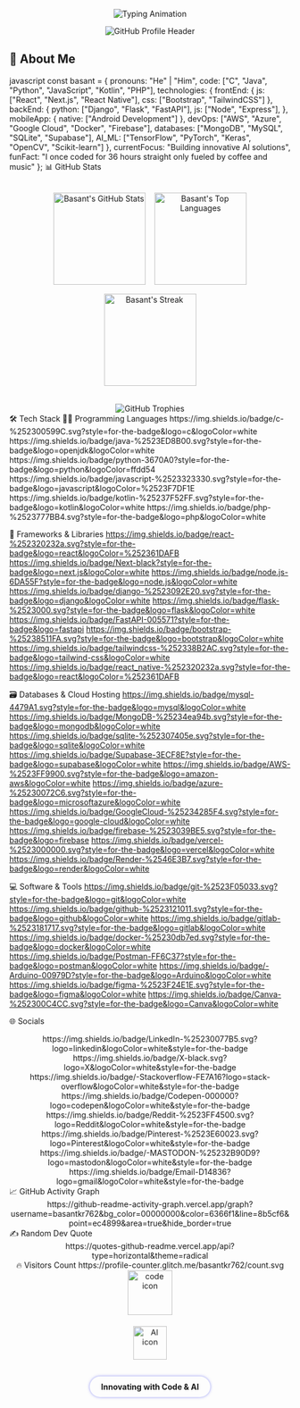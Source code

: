 <p align="center">
  <img src="https://readme-typing-svg.demolab.com?font=Fira+Code&pause=1000&color=6366F1&center=true&vCenter=true&width=435&lines=Hi+there+👋;I'm+Basant+Kumar;AI+%26+Full-Stack+Developer;BTech+CSE+Student" alt="Typing Animation" />
</p>

<div align="center">

![GitHub Profile Header](https://github.com/basantkr762/basantkr762/blob/main/assets/github-header.png?raw=true)

</div>

## 🚀 About Me

javascript
const basant = {
  pronouns: "He" | "Him",
  code: ["C", "Java", "Python", "JavaScript", "Kotlin", "PHP"],
  technologies: {
    frontEnd: {
      js: ["React", "Next.js", "React Native"],
      css: ["Bootstrap", "TailwindCSS"]
    },
    backEnd: {
      python: ["Django", "Flask", "FastAPI"],
      js: ["Node", "Express"],
    },
    mobileApp: {
      native: ["Android Development"]
    },
    devOps: ["AWS", "Azure", "Google Cloud", "Docker", "Firebase"],
    databases: ["MongoDB", "MySQL", "SQLite", "Supabase"],
    AI_ML: ["TensorFlow", "PyTorch", "Keras", "OpenCV", "Scikit-learn"]
  },
  currentFocus: "Building innovative AI solutions",
  funFact: "I once coded for 36 hours straight only fueled by coffee and music"
};
📊 GitHub Stats
<div align="center"><!-- GitHub Stats Cards --><div class="stats-container" style="display: flex; flex-wrap: wrap; justify-content: center; gap: 1rem; margin: 2rem 0;"> <img alt="Basant's GitHub Stats" src="https://github-readme-stats.vercel.app/api?username=basantkr762&show_icons=true&theme=radical&hide_border=true&bg_color=00000000&title_color=6366F1&text_color=ffffff&icon_color=6366F1&count_private=true" height="165" /> <img alt="Basant's Top Languages" src="https://github-readme-stats.vercel.app/api/top-langs/?username=basantkr762&layout=compact&theme=radical&hide_border=true&bg_color=00000000&title_color=6366F1&text_color=ffffff&icon_color=6366F1" height="165" /> <img alt="Basant's Streak" src="https://nirzak-streak-stats.vercel.app/?user=basantkr762&theme=radical&hide_border=true&background=00000000&stroke=00000000&ring=6366F1&fire=6366F1&currStreakNum=FFFFFF&sideNums=FFFFFF&currStreakLabel=6366F1&sideLabels=FFFFFF&dates=FFFFFF" height="165" /> </div><!-- GitHub Trophy --><div align="center"> <img src="https://github-profile-trophy.vercel.app/?username=basantkr762&theme=radical&no-frame=true&no-bg=true&margin-w=15&row=2&column=4" alt="GitHub Trophies" /> </div></div>
🛠️ Tech Stack
👨‍💻 Programming Languages
https://img.shields.io/badge/c-%252300599C.svg?style=for-the-badge&logo=c&logoColor=white
https://img.shields.io/badge/java-%2523ED8B00.svg?style=for-the-badge&logo=openjdk&logoColor=white
https://img.shields.io/badge/python-3670A0?style=for-the-badge&logo=python&logoColor=ffdd54
https://img.shields.io/badge/javascript-%2523323330.svg?style=for-the-badge&logo=javascript&logoColor=%2523F7DF1E
https://img.shields.io/badge/kotlin-%25237F52FF.svg?style=for-the-badge&logo=kotlin&logoColor=white
https://img.shields.io/badge/php-%2523777BB4.svg?style=for-the-badge&logo=php&logoColor=white

🧰 Frameworks & Libraries
https://img.shields.io/badge/react-%252320232a.svg?style=for-the-badge&logo=react&logoColor=%252361DAFB
https://img.shields.io/badge/Next-black?style=for-the-badge&logo=next.js&logoColor=white
https://img.shields.io/badge/node.js-6DA55F?style=for-the-badge&logo=node.js&logoColor=white
https://img.shields.io/badge/django-%2523092E20.svg?style=for-the-badge&logo=django&logoColor=white
https://img.shields.io/badge/flask-%2523000.svg?style=for-the-badge&logo=flask&logoColor=white
https://img.shields.io/badge/FastAPI-005571?style=for-the-badge&logo=fastapi
https://img.shields.io/badge/bootstrap-%25238511FA.svg?style=for-the-badge&logo=bootstrap&logoColor=white
https://img.shields.io/badge/tailwindcss-%252338B2AC.svg?style=for-the-badge&logo=tailwind-css&logoColor=white
https://img.shields.io/badge/react_native-%252320232a.svg?style=for-the-badge&logo=react&logoColor=%252361DAFB

🗃️ Databases & Cloud Hosting
https://img.shields.io/badge/mysql-4479A1.svg?style=for-the-badge&logo=mysql&logoColor=white
https://img.shields.io/badge/MongoDB-%25234ea94b.svg?style=for-the-badge&logo=mongodb&logoColor=white
https://img.shields.io/badge/sqlite-%252307405e.svg?style=for-the-badge&logo=sqlite&logoColor=white
https://img.shields.io/badge/Supabase-3ECF8E?style=for-the-badge&logo=supabase&logoColor=white
https://img.shields.io/badge/AWS-%2523FF9900.svg?style=for-the-badge&logo=amazon-aws&logoColor=white
https://img.shields.io/badge/azure-%25230072C6.svg?style=for-the-badge&logo=microsoftazure&logoColor=white
https://img.shields.io/badge/GoogleCloud-%25234285F4.svg?style=for-the-badge&logo=google-cloud&logoColor=white
https://img.shields.io/badge/firebase-%2523039BE5.svg?style=for-the-badge&logo=firebase
https://img.shields.io/badge/vercel-%2523000000.svg?style=for-the-badge&logo=vercel&logoColor=white
https://img.shields.io/badge/Render-%2546E3B7.svg?style=for-the-badge&logo=render&logoColor=white

💻 Software & Tools
https://img.shields.io/badge/git-%2523F05033.svg?style=for-the-badge&logo=git&logoColor=white
https://img.shields.io/badge/github-%2523121011.svg?style=for-the-badge&logo=github&logoColor=white
https://img.shields.io/badge/gitlab-%2523181717.svg?style=for-the-badge&logo=gitlab&logoColor=white
https://img.shields.io/badge/docker-%25230db7ed.svg?style=for-the-badge&logo=docker&logoColor=white
https://img.shields.io/badge/Postman-FF6C37?style=for-the-badge&logo=postman&logoColor=white
https://img.shields.io/badge/-Arduino-00979D?style=for-the-badge&logo=Arduino&logoColor=white
https://img.shields.io/badge/figma-%2523F24E1E.svg?style=for-the-badge&logo=figma&logoColor=white
https://img.shields.io/badge/Canva-%252300C4CC.svg?style=for-the-badge&logo=Canva&logoColor=white

🌐 Socials
<div align="center">
https://img.shields.io/badge/LinkedIn-%25230077B5.svg?logo=linkedin&logoColor=white&style=for-the-badge
https://img.shields.io/badge/X-black.svg?logo=X&logoColor=white&style=for-the-badge
https://img.shields.io/badge/-Stackoverflow-FE7A16?logo=stack-overflow&logoColor=white&style=for-the-badge
https://img.shields.io/badge/Codepen-000000?logo=codepen&logoColor=white&style=for-the-badge
https://img.shields.io/badge/Reddit-%2523FF4500.svg?logo=Reddit&logoColor=white&style=for-the-badge
https://img.shields.io/badge/Pinterest-%2523E60023.svg?logo=Pinterest&logoColor=white&style=for-the-badge
https://img.shields.io/badge/-MASTODON-%25232B90D9?logo=mastodon&logoColor=white&style=for-the-badge
https://img.shields.io/badge/Email-D14836?logo=gmail&logoColor=white&style=for-the-badge

</div>
📈 GitHub Activity Graph
<div align="center">
https://github-readme-activity-graph.vercel.app/graph?username=basantkr762&bg_color=00000000&color=6366f1&line=8b5cf6&point=ec4899&area=true&hide_border=true

</div>
✍️ Random Dev Quote
<div align="center">
https://quotes-github-readme.vercel.app/api?type=horizontal&theme=radical

</div>
<div align="center">
🔥 Visitors Count
https://profile-counter.glitch.me/basantkr762/count.svg

</div><!-- Add some CSS for animations --><style> /* Gradient animation for headers */ .gradient-text { background: linear-gradient(-45deg, #6366F1, #8B5CF6, #EC4899); background-size: 300%; font-weight: 900; -webkit-background-clip: text; -webkit-text-fill-color: transparent; animation: animated-gradient 5s ease-in-out infinite; } @keyframes animated-gradient { 0%, 100% { background-position: 0% 50%; } 50% { background-position: 100% 50%; } } /* 3D effect for cards */ .card-3d { transition: transform 0.3s ease, box-shadow 0.3s ease; transform-style: preserve-3d; } .card-3d:hover { transform: translateY(-5px) rotateX(5deg); box-shadow: 0 15px 30px rgba(0,0,0,0.3); } /* Floating animation */ @keyframes floating { 0% { transform: translate(0, 0px); } 50% { transform: translate(0, 10px); } 100% { transform: translate(0, -0px); } } .floating { animation: floating 3s ease-in-out infinite; } /* Pulse animation */ @keyframes pulse { 0% { transform: scale(1); } 50% { transform: scale(1.05); } 100% { transform: scale(1); } } .pulse { animation: pulse 2s ease-in-out infinite; } /* Glow animation */ @keyframes glow { 0% { box-shadow: 0 0 5px rgba(99, 102, 241, 0.7); } 50% { box-shadow: 0 0 20px rgba(99, 102, 241, 0.9); } 100% { box-shadow: 0 0 5px rgba(99, 102, 241, 0.7); } } .glow { animation: glow 2s ease-in-out infinite; } </style><!-- Add some HTML with animation classes --><div align="center"><!-- Floating element example --><img class="floating" src="https://api.iconify.design/mdi:code-braces.svg?color=%236366F1" alt="code icon" width="80" height="80"><!-- Pulsing element example --><div class="pulse" style="margin: 20px 0;"> <img src="https://api.iconify.design/mdi:brain.svg?color=%238B5CF6" alt="AI icon" width="60" height="60"> </div><!-- Glowing element example --><div class="glow" style="display: inline-block; padding: 10px 20px; border-radius: 50px; margin: 10px;"> <strong>Innovating with Code & AI</strong> </div></div> 
